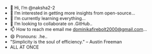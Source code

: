 - 👋 Hi, I’m @naksha2-2
- 👀 I’m interested in getting more insights from open-source...
- 🌱 I’m currently learning everything...
- 💞️ I’m looking to collaborate on .GitHub..
- 📫 How to reach me email me dominikafirebolt2000@gmail.com...
- 😄 Pronouns: .he..
- "Simplicity is the soul of efficiency." – Austin Freeman
- ALL AT ONCE
  

<!---
naksha2-2/naksha2-2 is a ✨ special ✨ repository because its `README.md` (this file) appears on your GitHub profile.
You can click the Preview link to take a look at your changes.
--->
